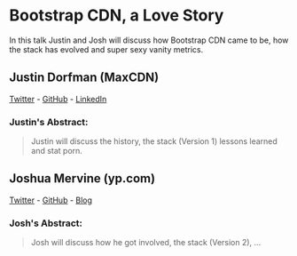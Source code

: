 # Bootstrap CDN, a Love Story

In this talk Justin and Josh will discuss how Bootstrap CDN came to be, how the stack has evolved and super sexy vanity metrics.

## Justin Dorfman (MaxCDN) 
[Twitter](https://twitter.com/jdorfman) - [GitHub](https://github.com/jdorfman) - [LinkedIn](http://www.linkedin.com/in/justindorfman/)

### Justin's Abstract:
> Justin will discuss the history, the stack (Version 1) lessons learned and stat porn.

## Joshua Mervine (yp.com)
[Twitter](https://twitter.com/mervinej) - [GitHub](https://github.com/jmervine) - [Blog](http://mervine.net/)

### Josh's Abstract:
> Josh will discuss how he got involved, the stack (Version 2), ...
